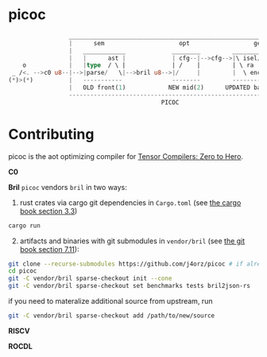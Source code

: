 # picoc

```rust
                 __________________________________________________________________
                 |      sem                     opt                  gen          |
                 |   ____________             ________         ________________   |
                 |   |      ast |             | cfg--|-->cfg-->|\ isel/isched |   |             ____
    o            |   |type  / \ |             | /    |         | \ ra         |   |            ||""||
 _ /<. -->c0 u8--|-->|parse/   \|-->bril u8-->|/     |         |  \ enc--exp--|---|-->r5 elf-->||__||
(*)>(*)          |   -----------              --------         ----------------   |            [ -=.]`)
                 |   OLD front(1)            NEW mid(2)      UPDATED back(3)      |            ====== 0
                 -----------------------------------------------------------------|
                                           PICOC
```

# Contributing
picoc is the aot optimizing compiler for [Tensor Compilers: Zero to Hero](https://j4orz.ai/zero-to-hero/).

**C0**

**Bril**
`picoc` vendors `bril` in two ways:

1. rust crates via cargo git dependencies in `Cargo.toml` (see [the cargo book section 3.3](https://doc.rust-lang.org/cargo/reference/specifying-dependencies.html#specifying-dependencies-from-git-repositories))
```sh
cargo run
```

2. artifacts and binaries with git submodules in `vendor/bril` (see [the git book section 7.11](https://git-scm.com/book/en/v2/Git-Tools-Submodules)):
```sh
git clone --recurse-submodules https://github.com/j4orz/picoc # if already cloned, then git submodule update --init --recursive
cd picoc
git -C vendor/bril sparse-checkout init --cone
git -C vendor/bril sparse-checkout set benchmarks tests bril2json-rs
```

if you need to materalize additional source from upstream, run
```sh
git -C vendor/bril sparse-checkout add /path/to/new/source
```

**RISCV**

**ROCDL**